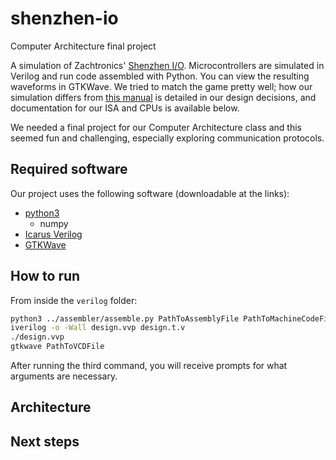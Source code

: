 # shenzhen-io
Computer Architecture final project

A simulation of Zachtronics' [Shenzhen I/O](http://www.zachtronics.com/shenzhen-io/). Microcontrollers are simulated in Verilog and run code assembled with Python. You can view the resulting waveforms in GTKWave. We tried to match the game pretty well; how our simulation differs from [this manual](http://shenzhen-io.wikia.com/wiki/File:SHENZHEN_IO_Manual.pdf) is detailed in our design decisions, and documentation for our ISA and CPUs is available below.

We needed a final project for our Computer Architecture class and this seemed fun and challenging, especially exploring communication protocols.

## Required software

Our project uses the following software (downloadable at the links):

- [python3](https://www.python.org/)
  - numpy
- [Icarus Verilog](http://iverilog.icarus.com/)
- [GTKWave](http://gtkwave.sourceforge.net/)

## How to run

From inside the `verilog` folder:

```bash
python3 ../assembler/assemble.py PathToAssemblyFile PathToMachineCodeFile
iverilog -o -Wall design.vvp design.t.v
./design.vvp
gtkwave PathToVCDFile
```

After running the third command, you will receive prompts for what arguments are necessary.

## Architecture

## Next steps
